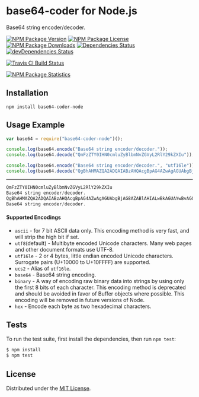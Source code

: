 # base64-coder for Node.js

Base64 string encoder/decoder.

[![NPM Package Version][npm-package-version-badge]][npm-package-url]
[![NPM Package License][npm-package-license-badge]][npm-package-license-url]
[![NPM Package Downloads][npm-package-downloads-badge]][npm-package-url]
[![Dependencies Status][dependencies-status-badge]][dependencies-status-page-url]
[![devDependencies Status][devDependencies-status-badge]][devDependencies-status-page-url]

[![Travis CI Build Status][travis-ci-build-status-badge]][travis-ci-build-status-page-url]

[![NPM Package Statistics][npm-package-statistics-badge]][npm-package-url]

## Installation

`npm install base64-coder-node`

## Usage Example

```javascript
var base64 = require("base64-coder-node")();

console.log(base64.encode("Base64 string encoder/decoder."));
console.log(base64.decode("QmFzZTY0IHN0cmluZyBlbmNvZGVyL2RlY29kZXIu"));

console.log(base64.encode("Base64 string encoder/decoder.", "utf16le"));
console.log(base64.decode("QgBhAHMAZQA2ADQAIABzAHQAcgBpAG4AZwAgAGUAbgBjAG8AZABlAHIALwBkAGUAYwBvAGQAZQByAC4A", "utf16le"));
```

***

```javascript
QmFzZTY0IHN0cmluZyBlbmNvZGVyL2RlY29kZXIu
Base64 string encoder/decoder.
QgBhAHMAZQA2ADQAIABzAHQAcgBpAG4AZwAgAGUAbgBjAG8AZABlAHIALwBkAGUAYwBvAGQAZQByAC4A
Base64 string encoder/decoder.
```

#### Supported Encodings

- `ascii` - for 7 bit ASCII data only. This encoding method is very fast, and will strip the high bit if set.
- `utf8`(default) - Multibyte encoded Unicode characters. Many web pages and other document formats use UTF-8.
- `utf16le` - 2 or 4 bytes, little endian encoded Unicode characters. Surrogate pairs (U+10000 to U+10FFFF) are supported.
- `ucs2` - Alias of `utf16le`.
- `base64` - Base64 string encoding.
- `binary` - A way of encoding raw binary data into strings by using only the first 8 bits of each character. This encoding method is deprecated and should be avoided in favor of Buffer objects where possible. This encoding will be removed in future versions of Node.
- `hex` - Encode each byte as two hexadecimal characters.

## Tests

To run the test suite, first install the dependencies, then run `npm test`:

```bash
$ npm install
$ npm test
```

## License

Distributed under the [MIT License](LICENSE).

[npm-package-url]: https://npmjs.org/package/base64-coder-node

[npm-package-version-badge]: https://img.shields.io/npm/v/base64-coder-node.svg?style=flat-square

[npm-package-license-badge]: https://img.shields.io/npm/l/base64-coder-node.svg?style=flat-square
[npm-package-license-url]: http://opensource.org/licenses/MIT

[npm-package-downloads-badge]: https://img.shields.io/npm/dm/base64-coder-node.svg?style=flat-square

[dependencies-status-badge]: https://david-dm.org/AnatoliyGatt/base64-coder-node.svg?style=flat-square
[dependencies-status-page-url]: https://david-dm.org/AnatoliyGatt/base64-coder-node#info=dependencies

[devDependencies-status-badge]: https://david-dm.org/AnatoliyGatt/base64-coder-node/dev-status.svg?style=flat-square
[devDependencies-status-page-url]: https://david-dm.org/AnatoliyGatt/base64-coder-node#info=devDependencies

[travis-ci-build-status-badge]: https://img.shields.io/travis/AnatoliyGatt/base64-coder-node.svg?style=flat-square
[travis-ci-build-status-page-url]: https://travis-ci.org/AnatoliyGatt/base64-coder-node

[code-climate-status-badge]: https://img.shields.io/codeclimate/github/AnatoliyGatt/base64-coder-node.svg?style=flat-square
[code-climate-status-page-url]: https://codeclimate.com/github/AnatoliyGatt/base64-coder-node

[npm-package-statistics-badge]: https://nodei.co/npm/base64-coder-node.png?downloads=true&downloadRank=true&stars=true